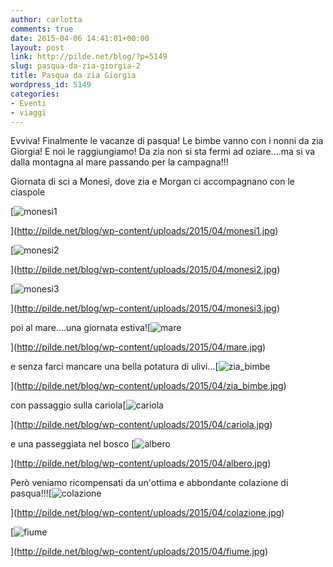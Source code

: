 ```yaml
---
author: carlotta
comments: true
date: 2015-04-06 14:41:01+00:00
layout: post
link: http://pilde.net/blog/?p=5149
slug: pasqua-da-zia-giorgia-2
title: Pasqua da zia Giorgia
wordpress_id: 5149
categories:
- Eventi
- viaggi
---
```


Evviva! Finalmente le vacanze di pasqua! Le bimbe vanno con i nonni da zia Giorgia! E noi le raggiungiamo! Da zia non si sta fermi ad oziare....ma si va dalla montagna al mare passando per la campagna!!!

Giornata di sci a Monesi, dove zia e Morgan ci accompagnano con le ciaspole

[![monesi1](http://pilde.net/blog/wp-content/uploads/2015/04/monesi1.jpg)


](http://pilde.net/blog/wp-content/uploads/2015/04/monesi1.jpg)


 [![monesi2](http://pilde.net/blog/wp-content/uploads/2015/04/monesi2.jpg)


](http://pilde.net/blog/wp-content/uploads/2015/04/monesi2.jpg)


 [![monesi3](http://pilde.net/blog/wp-content/uploads/2015/04/monesi3.jpg)


](http://pilde.net/blog/wp-content/uploads/2015/04/monesi3.jpg)




poi al mare....una giornata estiva![![mare](http://pilde.net/blog/wp-content/uploads/2015/04/mare.jpg)


](http://pilde.net/blog/wp-content/uploads/2015/04/mare.jpg)




e senza farci mancare una bella potatura di ulivi...[![zia_bimbe](http://pilde.net/blog/wp-content/uploads/2015/04/zia_bimbe.jpg)


](http://pilde.net/blog/wp-content/uploads/2015/04/zia_bimbe.jpg)




con passaggio sulla cariola[![cariola](http://pilde.net/blog/wp-content/uploads/2015/04/cariola.jpg)


](http://pilde.net/blog/wp-content/uploads/2015/04/cariola.jpg)


e una passeggiata nel bosco [![albero](http://pilde.net/blog/wp-content/uploads/2015/04/albero.jpg)


](http://pilde.net/blog/wp-content/uploads/2015/04/albero.jpg)


Però veniamo ricompensati da un'ottima e abbondante colazione di pasqua!!![![colazione](http://pilde.net/blog/wp-content/uploads/2015/04/colazione.jpg)


](http://pilde.net/blog/wp-content/uploads/2015/04/colazione.jpg)


 [![fiume](http://pilde.net/blog/wp-content/uploads/2015/04/fiume.jpg)


](http://pilde.net/blog/wp-content/uploads/2015/04/fiume.jpg)



